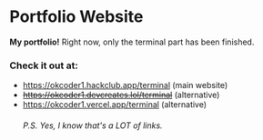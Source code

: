 # Portfolio Website
**My portfolio!**
Right now, only the terminal part has been finished.
### Check it out at:
- https://okcoder1.hackclub.app/terminal (main website)
- ~~https://okcoder1.devcreates.lol/terminal~~ (alternative)
- https://okcoder1.vercel.app/terminal (alternative)
    ###### P.S. Yes, I know that's a LOT of links.